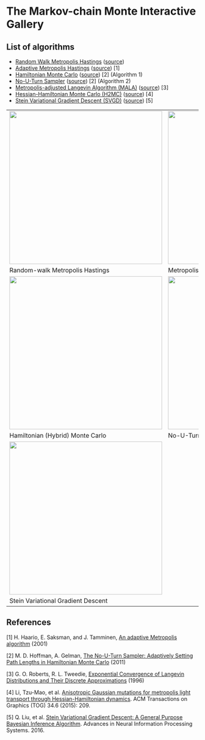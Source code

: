 # The Markov-chain Monte Interactive Gallery
## List of algorithms
 - [Random Walk Metropolis Hastings](http://chifeng.scripts.mit.edu/stuff/mcmc-demo/#RandomWalkMH,banana) ([source](algorithms/RandomWalkMH.js))
 - [Adaptive Metropolis Hastings](http://chifeng.scripts.mit.edu/stuff/mcmc-demo/#AdaptiveMH,banana) ([source](algorithms/AdaptiveMH.js)) \[1\]
 - [Hamiltonian Monte Carlo](http://chifeng.scripts.mit.edu/stuff/mcmc-demo/#HamiltonianMC,banana) ([source](algorithms/HamiltonianMC.js)) \[2\] (Algorithm 1)
 - [No-U-Turn Sampler](http://chifeng.scripts.mit.edu/stuff/mcmc-demo/#NaiveNUTS,banana) ([source](algorithms/NaiveNUTS.js)) \[2\] (Algorithm 2)
 - [Metropolis-adjusted Langevin Algorithm (MALA)](http://chifeng.scripts.mit.edu/stuff/mcmc-demo/#MALA,banana) ([source](algorithms/MALA.js)) \[3\]
 - [Hessian-Hamiltonian Monte Carlo (H2MC)](http://chifeng.scripts.mit.edu/stuff/mcmc-demo/#H2MC,banana) ([source](algorithms/H2MC.js)) \[4\]
 - [Stein Variational Gradient Descent (SVGD)](http://chifeng.scripts.mit.edu/stuff/mcmc-demo/#SVGD,banana) ([source](algorithms/SVGD.js)) \[5\] 

<table>
<tr>
<td><img src="https://raw.githubusercontent.com/chi-feng/mcmc-demo/master/docs/rwmh.gif" width="400"></td>
<td><img src="https://raw.githubusercontent.com/chi-feng/mcmc-demo/master/docs/mala.gif" width="400"></td>
</tr>
<tr><td>Random-walk Metropolis Hastings</td><td>Metropolis-adjusted Langevin Algorithm</td></tr>
<tr>
<td><img src="https://raw.githubusercontent.com/chi-feng/mcmc-demo/master/docs/hmc.gif" width="400"></td>
<td><img src="https://raw.githubusercontent.com/chi-feng/mcmc-demo/master/docs/nuts.gif" width="400"></td>
</tr>
<tr><td>Hamiltonian (Hybrid) Monte Carlo</td><td>No-U-Turn Sampler</td></tr>
<tr>
<td><img src="https://raw.githubusercontent.com/chi-feng/mcmc-demo/master/docs/svgd.gif" width="400"></td>
</tr>
<tr><td>Stein Variational Gradient Descent</td></tr>
</table>

## References
\[1\] H. Haario, E. Saksman, and J. Tamminen, [An adaptive Metropolis algorithm](http://projecteuclid.org/euclid.bj/1080222083) (2001)

\[2\] M. D. Hoffman, A. Gelman, [The No-U-Turn Sampler: Adaptively Setting Path Lengths in Hamiltonian Monte Carlo](http://arxiv.org/abs/1111.4246) (2011)

\[3\] G. O. Roberts, R. L. Tweedie, [Exponential Convergence of Langevin Distributions and Their Discrete Approximations](http://www2.stat.duke.edu/~scs/Courses/Stat376/Papers/Langevin/RobertsTweedieBernoulli1996.pdf) (1996)

\[4\] Li, Tzu-Mao, et al. [Anisotropic Gaussian mutations for metropolis light transport through Hessian-Hamiltonian dynamics](https://people.csail.mit.edu/tzumao/h2mc/). ACM Transactions on Graphics (TOG) 34.6 (2015): 209.

\[5\] Q. Liu, et al. [Stein Variational Gradient Descent: A General Purpose Bayesian Inference Algorithm](http://www.cs.dartmouth.edu/~dartml/project.html?p=vgd). Advances in Neural Information Processing Systems. 2016.


